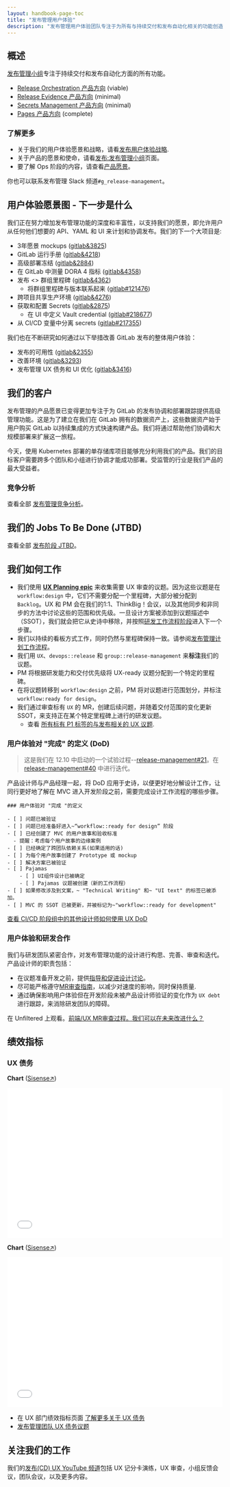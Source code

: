 ```yaml
---
layout: handbook-page-toc
title: "发布管理用户体验"
description: "发布管理用户体验团队专注于为所有与持续交付和发布自动化相关的功能创造愉悦的体验。"
---
```


## 概述

[发布管理小组](https://about.gitlab.com/handbook/product/categories/#release-management-group)专注于持续交付和发布自动化方面的所有功能。

- [Release Orchestration 产品方向](https://about.gitlab.com/direction/release/release_orchestration/) (viable)
- [Release Evidence 产品方向](https://about.gitlab.com/direction/release/release_evidence/) (minimal)
- [Secrets Management 产品方向](https://about.gitlab.com/direction/release/secrets_management/) (minimal)
- [Pages 产品方向](https://about.gitlab.com/direction/release/pages/) (complete)

### 了解更多

- 关于我们的用户体验愿景和战略，请看[发布用户体验战略](https://about.gitlab.com/handbook/engineering/ux/stage-group-ux-strategy/release/).
- 关于产品的愿景和使命，请看[发布:发布管理小组](https://about.gitlab.com/handbook/engineering/development/ops/release/release-management/)页面。
- 要了解 Ops 阶段的内容，请查看[产品愿景](https://about.gitlab.com/direction/ops/#release)。

你也可以联系发布管理 Slack 频道`#g_release-management`。

## 用户体验愿景图 - 下一步是什么

我们正在努力增加发布管理功能的深度和丰富性，以支持我们的愿景，即允许用户从任何他们想要的 API、YAML 和 UI 来计划和协调发布。我们的下一个大项目是:

- 3年愿景 mockups ([gitlab&3825](https://gitlab.com/groups/gitlab-org/-/epics/3825))
- GitLab 运行手册 ([gitlab&4218](https://gitlab.com/groups/gitlab-org/-/epics/4218))
- 高级部署冻结 ([gitlab&2884](https://gitlab.com/groups/gitlab-org/-/epics/2884))
- 在 GitLab 中测量 DORA 4 指标 ([gitlab&4358](https://gitlab.com/groups/gitlab-org/-/epics/4358))
- 发布 <> 群组里程碑 ([gitlab&4362](https://gitlab.com/groups/gitlab-org/-/epics/4362))
    - 将群组里程碑与版本联系起来 ([gitlab#121476](https://gitlab.com/gitlab-org/gitlab/-/issues/121476))
- 跨项目共享生产环境 ([gitlab&4276](https://gitlab.com/groups/gitlab-org/-/epics/4276))
- 获取和配置 Secrets ([gitlab&2875](https://gitlab.com/groups/gitlab-org/-/epics/2875))
    - 在 UI 中定义 Vault credential ([gitlab#218677](https://gitlab.com/gitlab-org/gitlab/-/issues/218677))
- 从 CI/CD 变量中分离 secrets ([gitlab#217355](https://gitlab.com/gitlab-org/gitlab/-/issues/217355))

我们也在不断研究如何通过以下举措改善 GitLab 发布的整体用户体验：

- 发布的可用性 ([gitlab&2355](https://gitlab.com/groups/gitlab-org/-/epics/2355))
- 改善环境 ([gitlab&3293](https://gitlab.com/groups/gitlab-org/-/epics/3293))
- 发布管理 UX 债务和 UI 优化 ([gitlab&3416](https://gitlab.com/groups/gitlab-org/-/epics/3416))

## 我们的客户

发布管理的产品愿景已变得更加专注于为 GitLab 的发布协调和部署跟踪提供高级管理功能。这是为了建立在我们在 GitLab 拥有的数据资产上，这些数据资产始于用户购买 GitLab 以持续集成的方式快速构建产品。我们将通过帮助他们协调和大规模部署来扩展这一旅程。

今天，使用 Kubernetes 部署的单存储库项目能够充分利用我们的产品。我们的目标客户需要跨多个团队和小组进行协调才能成功部署。受监管的行业是我们产品的最大受益者。

### 竞争分析

查看全部 [发布管理竞争分析](https://gitlab.com/groups/gitlab-org/-/epics/2622)。

## 我们的 Jobs To Be Done (JTBD)

查看全部 [发布阶段 JTBD](https://about.gitlab.com/handbook/engineering/development/ops/release/jtbd/)。

## 我们如何工作

- 我们使用 [**UX Planning epic**](https://gitlab.com/groups/gitlab-org/-/epics/2439) 来收集需要 UX 审查的议题。因为这些议题是在 `workflow:design` 中，它们不需要分配一个里程碑，大部分被分配到 `Backlog`。UX 和 PM 会在我们的1:1、ThinkBig！会议，以及其他同步和非同步的方法中讨论这些的范围和优先级。一旦设计方案被添加到议题描述中（SSOT），我们就会把它从史诗中移除，并按照[研发工作流程阶段](https://about.gitlab.com/handbook/engineering/development/ops/release/release-management/#workflow-stages)进入下一个步骤。
- 我们以持续的看板方式工作，同时仍然与里程碑保持一致。请参阅[发布管理计划工作流程](https://about.gitlab.com/handbook/engineering/development/ops/release/release-management/planning.html)。
- 我们用 `UX`、`devops::release` 和 `group::release-management` 来**标注**我们的议题。
- PM 将根据研发能力和交付优先级将 UX-ready 议题分配到一个特定的里程碑。
- 在将议题转移到 `workflow:design` 之前，PM 将对议题进行范围划分，并标注 `workflow:ready for design`。
- 我们通过审查标有 `UX` 的 MR，创建后续问题，并随着交付范围的变化更新SSOT，来支持正在某个特定里程碑上进行的研发议题。
  - 查看 [所有标有 P1 标签的与发布相关的 UX 议题](https://gitlab.com/groups/gitlab-org/-/boards/1488065?scope=all&utf8=%E2%9C%93&state=opened&label_name[]=cicd%3A%3Aactive&label_name[]=group%3A%3Arelease%20management&label_name[]=Release%3A%3AP1&label_name[]=UX).

### 用户体验对 "完成" 的定义 (DoD)

> 这是我们在 12.10 中启动的一个试验过程--[release-management#21](https://gitlab.com/gitlab-org/ci-cd/release-management-group/release-management/-/issues/21)。在 [release-management#40](https://gitlab.com/gitlab-org/ci-cd/release-management-group/release-management/-/issues/40#note_430976408) 中进行迭代。

产品设计师与产品经理一起，将 DoD 应用于史诗，以便更好地分解设计工作，让同行更好地了解在 MVC 进入开发阶段之前，需要完成设计工作流程的哪些步骤。

```
### 用户体验对 "完成 "的定义

- [ ] 问题已被验证
- [ ] 问题已经准备好进入~“workflow::ready for design” 阶段
- [ ] 已经创建了 MVC 的用户故事和验收标准
  - 提醒：考虑每个用户故事的边缘案例
- [ ] 已经确定了跨团队依赖关系(如果适用的话)
- [ ] 为每个用户故事创建了 Prototype 或 mockup
- [ ] 解决方案已被验证
- [ ] Pajamas
    - [ ] UI组件设计已被确定
    - [ ] Pajamas 议题被创建（新的工作流程）
- [ ] 如果修改涉及到文案，~ "Technical Writing" 和~ "UI text" 的标签已被添加。
- [ ] MVC 的 SSOT 已被更新，并被标记为~"workflow::ready for development"

```

[查看 CI/CD 阶段组中的其他设计师如何使用 UX DoD](https://about.gitlab.com/handbook/engineering/ux/stage-group-ux-strategy/ci-cd/#definition-of-done-for-ux-pilot)

### 用户体验和研发合作

我们与研发团队紧密合作，对发布管理功能的设计进行构思、完善、审查和迭代。产品设计师的职责包括：

- 在议题准备开发之前，提供[指导和促进设计讨论](https://about.gitlab.com/handbook/engineering/ux/product-designer/#product-design-process)。
- 尽可能严格遵守[MR审查指南](https://about.gitlab.com/handbook/engineering/ux/product-designer/mr-reviews/)，以减少对速度的影响，同时保持质量.
- 通过确保影响用户体验但在开发阶段未被产品设计师验证的变化作为 `UX debt` 进行跟踪，来消除研发团队的障碍。

在 Unfiltered 上观看。[前端/UX MR审查过程。我们可以在未来改进什么？](https://www.youtube.com/watch?v=aqRolFLULzE)

## 绩效指标

### UX 债务

**Chart** ([Sisense↗](https://app.periscopedata.com/app/gitlab/641753/UX-Debt?widget=8474988&udv=0))

<embed width="100%" height="350" src="<%= signed_periscope_url(dashboard: 641753, chart: 8474996, embed: 'v2') %>">

**Chart** ([Sisense↗](https://app.periscopedata.com/app/gitlab/641753/UX-Debt?widget=8474991&udv=0))

<embed width="100%" height="350" src="<%= signed_periscope_url(dashboard: 641753, chart: 8474998, embed: 'v2') %>">

- 在 UX 部门绩效指标页面 [了解更多关于 UX 债务](https://about.gitlab.com/handbook/engineering/ux/performance-indicators/#ux-debt)
- [发布管理团队 UX 债务议题](https://gitlab.com/gitlab-org/gitlab/-/issues?scope=all&utf8=%E2%9C%93&state=opened&label_name[]=UX%20debt&label_name[]=group%3A%3Arelease%20management)

## 关注我们的工作

我们的[发布(CD) UX YouTube 频道](https://www.youtube.com/playlist?list=PL05JrBw4t0KoyqCjN4f79w0dYZusHLx15)包括 UX 记分卡演练，UX 审查，小组反馈会议，团队会议，以及更多内容。
